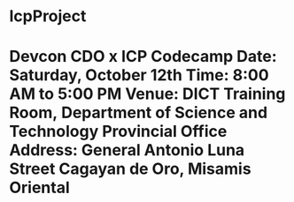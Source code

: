 # IcpProject
# Devcon CDO x ICP Codecamp  Date: Saturday, October 12th  Time: 8:00 AM to 5:00 PM  Venue: DICT Training Room, Department of Science and Technology Provincial Office  Address: General Antonio Luna Street  Cagayan de Oro, Misamis Oriental
